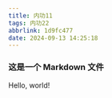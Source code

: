 ```yaml
---
title: 内功11
tags: 内功22
abbrlink: 1d9fc477
date: 2024-09-13 14:25:18
---
```


### 这是一个 Markdown 文件

Hello, world!